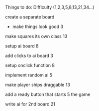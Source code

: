 Things to do:                   Difficulty (1,2,3,5,8,13,21,34...)

create a separate board
+ make things look good           3

make squares its own class        13

setup ai board                    8

add clicks to ai board            3

setup onclick function            8

implement random ai               5

make player ships draggable       13 

add a ready button that starts    5
the game

write ai for 2nd board            21




